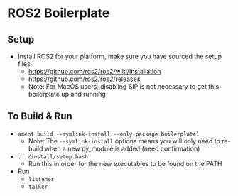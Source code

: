 # ROS2 Boilerplate

## Setup

- Install ROS2 for your platform, make sure you have sourced the setup files
    - https://github.com/ros2/ros2/wiki/Installation
    - https://github.com/ros2/ros2/releases
    - Note: For MacOS users, disabling SIP is not necessary to get this boilerplate up and running

## To Build & Run

- `ament build --symlink-install --only-package boilerplate1`
    - Note: The `--symlink-install` options means you will only need to re-build when a new py_module is added (need confirmation)
- `. ./install/setup.bash`
    - Run this in order for the new executables to be found on the PATH
- Run
    - `listener`
    - `talker`
